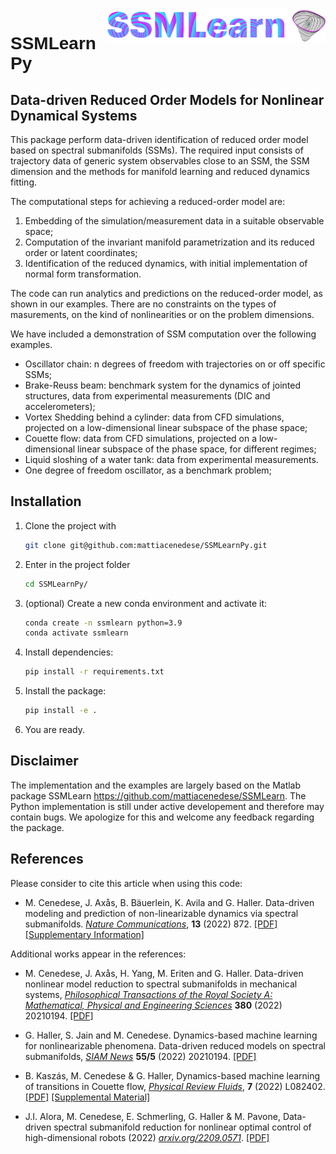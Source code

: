 <img src="docs/images/SSMLearnLogo.png" width="350" align="right">

<h1 style="font-family:Helvetica;" align="left">
    SSMLearnPy
</h1>

## Data-driven Reduced Order Models for Nonlinear Dynamical Systems

This package perform data-driven identification of reduced order model based on spectral submanifolds (SSMs). The required input consists of trajectory data of generic system observables close to an SSM, the SSM dimension and the methods for manifold learning and reduced dynamics fitting.


The computational steps for achieving a reduced-order model are:

1. Embedding of the simulation/measurement data in a suitable observable space;
2. Computation of the invariant manifold parametrization and its reduced order or latent coordinates;
3. Identification of the reduced dynamics, with initial implementation of normal form transformation.

The code can run analytics and predictions on the reduced-order model, as shown in our examples. There are no constraints on the types of masurements, on the kind of nonlinearities or on the problem dimensions.

We have included a demonstration of SSM computation over the following examples.

- Oscillator chain: n degrees of freedom with trajectories on or off specific SSMs;
- Brake-Reuss beam: benchmark system for the dynamics of jointed structures, data from experimental measurements (DIC and accelerometers);
- Vortex Shedding behind a cylinder: data from CFD simulations, projected on a low-dimensional linear subspace of the phase space;
- Couette flow: data from CFD simulations, projected on a low-dimensional linear subspace of the phase space, for different regimes;
- Liquid sloshing of a water tank: data from experimental measurements.
- One degree of freedom oscillator, as a benchmark problem;

## Installation
1. Clone the project with 
    ```sh
    git clone git@github.com:mattiacenedese/SSMLearnPy.git
    ```
2. Enter in the project folder 
    ```sh
    cd SSMLearnPy/
    ```
3. (optional) Create a new conda environment and activate it:
    ```sh
    conda create -n ssmlearn python=3.9
    conda activate ssmlearn
    ```
4. Install dependencies:
    ```sh
    pip install -r requirements.txt
    ```
5. Install the package:
    ```sh
    pip install -e .
    ```
6. You are ready.


## Disclaimer

The implementation and the examples are largely based on the Matlab package SSMLearn https://github.com/mattiacenedese/SSMLearn. The Python implementation is still under active developement and therefore may contain bugs. We apologize for this and welcome any feedback regarding the package. 


## References
Please consider to cite this article when using this code:

- M. Cenedese, J. Axås, B. Bäuerlein, K. Avila and G. Haller. Data-driven modeling and prediction of non-linearizable dynamics via spectral submanifolds. [*Nature Communications*](https://doi.org/10.1038/s41467-022-28518-y), **13** (2022) 872. [[PDF]](https://www.nature.com/articles/s41467-022-28518-y.pdf) [[Supplementary Information]](https://static-content.springer.com/esm/art%3A10.1038%2Fs41467-022-28518-y/MediaObjects/41467_2022_28518_MOESM1_ESM.pdf)

Additional works appear in the references:

- M. Cenedese, J. Axås, H. Yang, M. Eriten and G. Haller. Data-driven nonlinear model reduction to spectral submanifolds in mechanical systems, [*Philosophical Transactions of the Royal Society A: Mathematical, Physical and Engineering Sciences*](https://doi.org/10.1038/s41467-022-28518-y) **380** (2022) 20210194. [[PDF]](http://www.georgehaller.com/reprints/Cenedeseetal_DataDrivenNonlinearModelReduction.pdf) 

- G. Haller, S. Jain and M. Cenedese. Dynamics-based machine learning for nonlinearizable phenomena. Data-driven reduced models on spectral submanifolds, [*SIAM News*](https://sinews.siam.org/Details-Page/dynamics-based-machine-learning-for-nonlinearizable-phenomena) **55/5** (2022) 20210194. [[PDF]](http://www.georgehaller.com/reprints/HallerJainCenedese_dynamics_based_machine_learning.pdf) 

- B. Kaszás, M. Cenedese & G. Haller, Dynamics-based machine learning of transitions in Couette flow, [*Physical Review Fluids*](https://link.aps.org/doi/10.1103/PhysRevFluids.7.L082402), **7** (2022) L082402. [[PDF]](http://www.georgehaller.com/reprints/dynamicsbasedmachinelearning.pdf) [[Supplemental Material]](http://www.georgehaller.com/reprints/dynamicsbasedmachinelearning_supp.pdf)

- J.I. Alora, M. Cenedese, E. Schmerling, G. Haller & M. Pavone, Data-driven spectral submanifold reduction for nonlinear optimal control of high-dimensional robots (2022) [*arxiv.org/2209.0571*](https://arxiv.org/2209.0571). [[PDF]](https://arxiv.org/pdf/2209.0571.pdf) 

